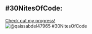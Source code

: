 ## #30NitesOfCode:
  [Check out my progress!](https://www.codedex.io/@qaissabdel47965/30-nites-of-code)  
  ![@qaissabdel47965 #30NitesOfCode](https://www.codedex.io/api/petStatus?user=qaissabdel47965)
